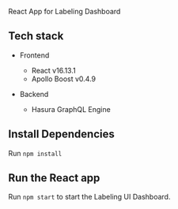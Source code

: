 React App for Labeling Dashboard

Tech stack
----------

- Frontend
    - React v16.13.1
    - Apollo Boost v0.4.9

- Backend
    - Hasura GraphQL Engine


Install Dependencies
--------------------
Run `npm install`

Run the React app
-----------------

Run `npm start` to start the Labeling UI Dashboard.